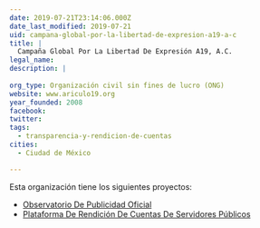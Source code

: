 ```yaml
---
date: 2019-07-21T23:14:06.000Z
date_last_modified: 2019-07-21
uid: campana-global-por-la-libertad-de-expresion-a19-a-c
title: |
  Campaña Global Por La Libertad De Expresión A19, A.C.
legal_name: 
description: |
  
org_type: Organización civil sin fines de lucro (ONG)
website: www.ariculo19.org
year_founded: 2008
facebook: 
twitter: 
tags:
  - transparencia-y-rendicion-de-cuentas
cities: 
  - Ciudad de México

---
```


Esta organización tiene los siguientes proyectos:

- [Observatorio De Publicidad Oficial](/proyectos/observatorio-de-publicidad-oficial)
- [Plataforma De Rendición De Cuentas De Servidores Públicos](/proyectos/plataforma-de-rendicion-de-cuentas-de-servidores-publicos)
